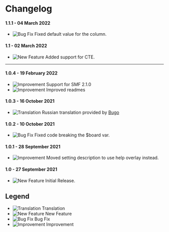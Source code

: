 # Changelog

#### 1.1.1 - 04 March 2022
- ![Bug Fix](https://smftricks.com/assets/changelog/bug--minus.png) Fixed default value for the column.

#### 1.1 - 02  March 2022
- ![New Feature](https://smftricks.com/assets/changelog/tag--plus.png) Added support for CTE.
---
#### 1.0.4 - 19 February 2022
- ![Improvement](https://smftricks.com/assets/changelog/tag--pencil.png) Support for SMF 2.1.0
- ![Improvement](https://smftricks.com/assets/changelog/tag--pencil.png) Improved readmes

#### 1.0.3 - 16 October 2021
- ![Translation](https://smftricks.com/assets/changelog/language.png) Russian translation provided by [Bugo](https://www.simplemachines.org/community/index.php?action=profile;u=229017)

#### 1.0.2 - 10 October 2021
- ![Bug Fix](https://smftricks.com/assets/changelog/bug--minus.png) Fixed code breaking the $board var.

#### 1.0.1 - 28 September 2021
- ![Improvement](https://smftricks.com/assets/changelog/tag--pencil.png) Moved setting description to use help overlay instead.

#### 1.0 - 27 September 2021
- ![New Feature](https://smftricks.com/assets/changelog/tag--plus.png) Initial Release.

## Legend
- ![Translation](https://smftricks.com/assets/changelog/language.png) Translation
- ![New Feature](https://smftricks.com/assets/changelog/tag--plus.png) New Feature
- ![Bug Fix](https://smftricks.com/assets/changelog/bug--minus.png) Bug Fix
- ![Improvement](https://smftricks.com/assets/changelog/tag--pencil.png) Improvement